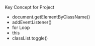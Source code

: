 Key Concept for Project

- document.getElementByClassName()
- addEventListener()
- for Loop
- this
- classList.toggle()
